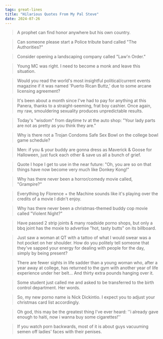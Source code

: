 ```yaml
---
tags: great-lines
title: "Hilarious Quotes From My Pal Steve"
date: 2024-07-26
---
```


> A prophet can find honor anywhere but his own country.

> Can someone please start a Police tribute band called "The Authorities?"

> Consider opening a landscaping company called "Law'n Order."

> Young MC was right. I need to become a monk and leave this situation.

> Would you read the world's most insightful political/current events magazine if it was named 'Puerto Rican Buttz,' due to some arcane licensing agreement?

> It's been about a month since I've had to pay for anything at this Panera, thanks to a straight-seeming, frat boy cashier. Once again, my raw, smouldering sexuality produces unpredictable results.

> Today's "wisdom" from daytime tv at the auto shop: "Your lady parts are not as pretty as you think they are."

> Why is there not a Trojan Condoms Safe Sex Bowl on the college bowl game schedule?

> Men: if you & your buddy are gonna dress as Maverick & Goose for Halloween, just fuck each other & save us all a bunch of grief.

> Quote I hope I get to use in the near future: "Oh, you are so on that things have now become very much like Donkey Kong!"

> Why has there never been a horror/comedy movie called, "Grampire?"

> Everything by Florence + the Machine sounds like it's playing over the credits of a movie I didn't enjoy.

> Why has there never been a christmas-themed buddy cop movie called "Violent Night?"

> Have passed 2 strip joints & many roadside porno shops, but only a bbq joint has the moxie to advertise "hot, tasty butts" on its billboard.

> Just saw a woman at QT with a tattoo of what I would swear was a hot pocket on her shoulder. How do you politely tell someone that they've sapped your energy for dealing with people for the day, simply by being present?

> There are fewer sights in life sadder than a young woman who, after a year away at college, has returned to the gym with another year of life experience under her belt... And thirty extra pounds hanging over it.

> Some student just called me and asked to be transferred to the birth control department. Her words.

> So, my new porno name is Nick Dickintio. I expect you to adjust your christmas card list accordingly.

> Oh god, this may be the greatest thing I've ever heard: ''i already gave enough to haiti, now i wanna buy some cigarettes!''

> If you watch porn backwards, most of it is about guys vacuuming semen off ladies' faces with their penises.